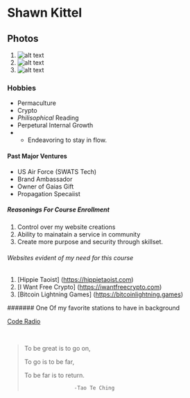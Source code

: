 # Shawn Kittel

## Photos
1. ![alt text](https://raw.githubusercontent.com/noctemdrgn/noctemdrgn.github.io/main/20200920_151837.jpg "Meditating Kids")
2. ![alt text](https://github.com/noctemdrgn/noctemdrgn.github.io/blob/main/20201106_134858.jpg "Bouldering Rad")
3. ![alt text](https://raw.githubusercontent.com/noctemdrgn/noctemdrgn.github.io/main/20201124_065406.jpg "Big Gus Dog")

### Hobbies
* Permaculture
* Crypto
* *Philisophical* Reading
* Perpetural Internal Growth
* * Endeavoring to stay in flow.

#### Past Major Ventures
* US Air Force (SWATS Tech)
* Brand Ambassador
* Owner of Gaias Gift
* Propagation Specaiist

##### Reasonings For Course Enrollment
1. Control over my website creations
2. Ability to mainatain a service in community
3. Create more purpose and security through skillset.

###### Websites evident of my need for this course
1. [Hippie Taoist] (https://hippietaoist.com)
2. [I Want Free Crypto] (https://iwantfreecrypto.com)
3. [Bitcoin Lightning Games] (https://bitcoinlightning.games)

####### One Of my favorite stations to have in background

<a href="https://codeardio.freecodecamp.org">Code Radio</a>
  
  <br>
  
  >To be great is to go on,
  >
  >To go is to be far,
  >
  >To be far is to return.
  >
  >                     -Tao Te Ching
